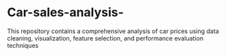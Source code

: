 # Car-sales-analysis-
This repository contains a comprehensive analysis of car prices using data cleaning, visualization, feature selection, and performance evaluation techniques
